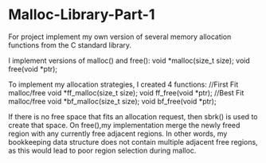 # Malloc-Library-Part-1
For project implement my own version of several memory allocation functions from the C standard library.

I implement versions of malloc() and free(): void *malloc(size_t size); void free(void *ptr);

To implement my allocation strategies, I created 4 functions:
//First Fit malloc/free
void *ff_malloc(size_t size); void ff_free(void *ptr);
//Best Fit malloc/free
void *bf_malloc(size_t size); void bf_free(void *ptr);

If there is no free space that fits an allocation request, then sbrk() is used to create that space. On free(),my implementation merge the newly freed region with any currently free adjacent regions. In other words, my bookkeeping data structure does not contain multiple adjacent free regions, as this would lead to poor region selection during malloc.
